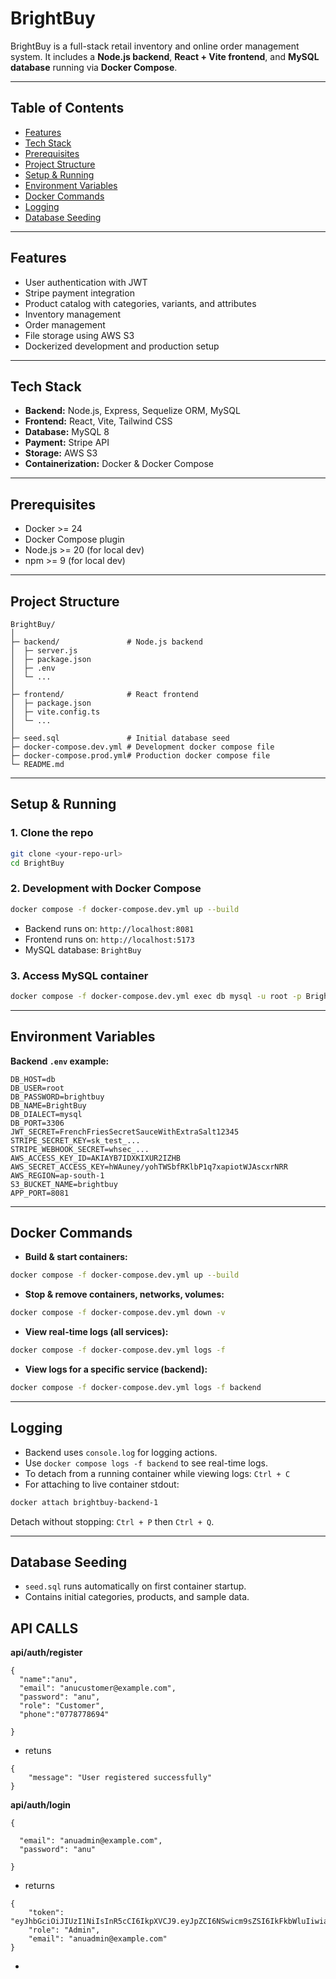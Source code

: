 # BrightBuy

BrightBuy is a full-stack retail inventory and online order management system. It includes a **Node.js backend**, **React + Vite frontend**, and **MySQL database** running via **Docker Compose**.

---

## Table of Contents

- [Features](#features)
- [Tech Stack](#tech-stack)
- [Prerequisites](#prerequisites)
- [Project Structure](#project-structure)
- [Setup & Running](#setup--running)
- [Environment Variables](#environment-variables)
- [Docker Commands](#docker-commands)
- [Logging](#logging)
- [Database Seeding](#database-seeding)

---

## Features

- User authentication with JWT
- Stripe payment integration
- Product catalog with categories, variants, and attributes
- Inventory management
- Order management
- File storage using AWS S3
- Dockerized development and production setup

---

## Tech Stack

- **Backend:** Node.js, Express, Sequelize ORM, MySQL
- **Frontend:** React, Vite, Tailwind CSS
- **Database:** MySQL 8
- **Payment:** Stripe API
- **Storage:** AWS S3
- **Containerization:** Docker & Docker Compose

---

## Prerequisites

- Docker >= 24
- Docker Compose plugin
- Node.js >= 20 (for local dev)
- npm >= 9 (for local dev)

---

## Project Structure

```
BrightBuy/
│
├─ backend/               # Node.js backend
│  ├─ server.js
│  ├─ package.json
│  ├─ .env
│  └─ ...
│
├─ frontend/              # React frontend
│  ├─ package.json
│  ├─ vite.config.ts
│  └─ ...
│
├─ seed.sql               # Initial database seed
├─ docker-compose.dev.yml # Development docker compose file
├─ docker-compose.prod.yml# Production docker compose file
└─ README.md
```

---

## Setup & Running

### 1. Clone the repo

```bash
git clone <your-repo-url>
cd BrightBuy
```

### 2. Development with Docker Compose

```bash
docker compose -f docker-compose.dev.yml up --build
```

- Backend runs on: `http://localhost:8081`
- Frontend runs on: `http://localhost:5173`
- MySQL database: `BrightBuy`

### 3. Access MySQL container

```bash
docker compose -f docker-compose.dev.yml exec db mysql -u root -p BrightBuy
```

---

## Environment Variables

**Backend `.env` example:**

```env
DB_HOST=db
DB_USER=root
DB_PASSWORD=brightbuy
DB_NAME=BrightBuy
DB_DIALECT=mysql
DB_PORT=3306
JWT_SECRET=FrenchFriesSecretSauceWithExtraSalt12345
STRIPE_SECRET_KEY=sk_test_...
STRIPE_WEBHOOK_SECRET=whsec_...
AWS_ACCESS_KEY_ID=AKIAYB7IDXKIXUR2IZHB
AWS_SECRET_ACCESS_KEY=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
AWS_REGION=ap-south-1
S3_BUCKET_NAME=brightbuy
APP_PORT=8081
```

---

## Docker Commands

- **Build & start containers:**

```bash
docker compose -f docker-compose.dev.yml up --build
```

- **Stop & remove containers, networks, volumes:**

```bash
docker compose -f docker-compose.dev.yml down -v
```

- **View real-time logs (all services):**

```bash
docker compose -f docker-compose.dev.yml logs -f
```

- **View logs for a specific service (backend):**

```bash
docker compose -f docker-compose.dev.yml logs -f backend
```

---

## Logging

- Backend uses `console.log` for logging actions.
- Use `docker compose logs -f backend` to see real-time logs.
- To detach from a running container while viewing logs: `Ctrl + C`
- For attaching to live container stdout:

```bash
docker attach brightbuy-backend-1
```

Detach without stopping: `Ctrl + P` then `Ctrl + Q`.

---

## Database Seeding

- `seed.sql` runs automatically on first container startup.
- Contains initial categories, products, and sample data.

## API CALLS

**api/auth/register**

```
{
  "name":"anu",
  "email": "anucustomer@example.com",
  "password": "anu",
  "role": "Customer",
  "phone":"0778778694"

}

```

- retuns

```
{
    "message": "User registered successfully"
}
```
**api/auth/login**
```
{

  "email": "anuadmin@example.com",
  "password": "anu"
  
}
```
- returns
```
{
    "token": "eyJhbGciOiJIUzI1NiIsInR5cCI6IkpXVCJ9.eyJpZCI6NSwicm9sZSI6IkFkbWluIiwiaWF0IjoxNzU4MzI0NDI5LCJleHAiOjE3NTgzMjgwMjl9.ESkTK8dPSuEKd1JkbhizirfLXVE6B3lPeF06vY_laPk",
    "role": "Admin",
    "email": "anuadmin@example.com"
}
```
-
